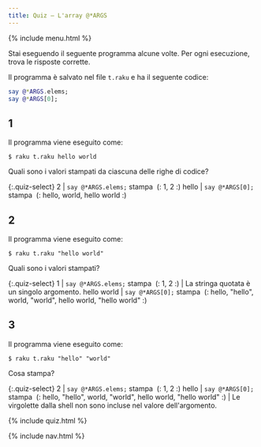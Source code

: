 ```yaml
---
title: Quiz — L'array @*ARGS
---
```


{% include menu.html %}

Stai eseguendo il seguente programma alcune volte. Per ogni esecuzione, trova le risposte corrette.

Il programma è salvato nel file `t.raku` e ha il seguente codice:

```raku
say @*ARGS.elems;
say @*ARGS[0];
```

## 1

Il programma viene eseguito come:

```console
$ raku t.raku hello world
```

Quali sono i valori stampati da ciascuna delle righe di codice?

{:.quiz-select}
2 | `say @*ARGS.elems;` stampa&nbsp; (: 1, 2 :)
hello | `say @*ARGS[0];` stampa&nbsp; (: hello, world, hello world :)

## 2

Il programma viene eseguito come:

```console
$ raku t.raku "hello world"
```

Quali sono i valori stampati?

{:.quiz-select}
1 | `say @*ARGS.elems;` stampa&nbsp; (: 1, 2 :) | La stringa quotata è un singolo argomento.
hello world | `say @*ARGS[0];` stampa&nbsp; (: hello, &quot;hello&quot;, world, &quot;world&quot;, hello world, &quot;hello world&quot; :)

## 3

Il programma viene eseguito come:

```console
$ raku t.raku "hello" "world"
```

Cosa stampa?

{:.quiz-select}
2 | `say @*ARGS.elems;` stampa&nbsp; (: 1, 2 :)
hello | `say @*ARGS[0];` stampa&nbsp; (: hello, &quot;hello&quot;, world, &quot;world&quot;, hello world, &quot;hello world&quot; :) | Le virgolette dalla shell non sono incluse nel valore dell'argomento.


{% include quiz.html %}

{% include nav.html %}